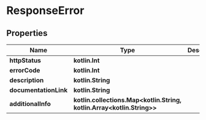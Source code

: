 
# ResponseError

## Properties
Name | Type | Description | Notes
------------ | ------------- | ------------- | -------------
**httpStatus** | **kotlin.Int** |  |  [optional]
**errorCode** | **kotlin.Int** |  |  [optional]
**description** | **kotlin.String** |  |  [optional]
**documentationLink** | **kotlin.String** |  |  [optional]
**additionalInfo** | **kotlin.collections.Map&lt;kotlin.String, kotlin.Array&lt;kotlin.String&gt;&gt;** |  |  [optional]



